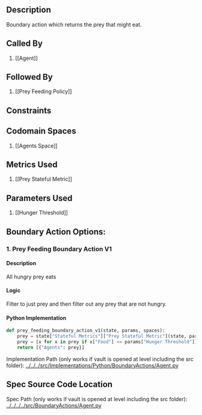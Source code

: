 ## Description

Boundary action which returns the prey that might eat.
## Called By
1. [[Agent]]

## Followed By
1. [[Prey Feeding Policy]]

## Constraints

## Codomain Spaces
1. [[Agents Space]]

## Metrics Used
1. [[Prey Stateful Metric]]

## Parameters Used
1. [[Hunger Threshold]]

## Boundary Action Options:
### 1. Prey Feeding Boundary Action V1
#### Description
All hungry prey eats
#### Logic
Filter to just prey and then filter out any prey that are not hungry.
#### Python Implementation
```python
def prey_feeding_boundary_action_v1(state, params, spaces):
    prey = state["Stateful Metrics"]["Prey Stateful Metric"](state, params)
    prey = [x for x in prey if x["Food"] <= params["Hunger Threshold"]]
    return [{"Agents": prey}]
```
Implementation Path (only works if vault is opened at level including the src folder): [../../../src/Implementations/Python/BoundaryActions/Agent.py](../../../src/Implementations/Python/BoundaryActions/Agent.py)

## Spec Source Code Location

Spec Path (only works if vault is opened at level including the src folder): [../../../../src/BoundaryActions/Agent.py](../../../../src/BoundaryActions/Agent.py)

